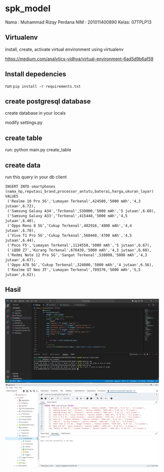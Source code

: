 
# spk_model

Nama : Muhammad Rizqy Perdana
NIM  : 201011400890
Kelas: 07TPLP13

## Virtualenv
install, create, activate virtual environment using virtualenv

https://medium.com/analytics-vidhya/virtual-environment-6ad5d9b6af59

## Install depedencies
run `pip install -r requirements.txt`

## create postgresql database

create database in your locals

modify settings.py 

## create table

run:
    python main.py create_table

## create data

run this query in your db client

    INSERT INTO smartphones (nama_hp,reputasi_brand,processor_antutu,baterai,harga,ukuran_layar) VALUES
	 ('Realme 10 Pro 5G','Lumayan Terkenal',424500,'5000 mAh','4,3 jutaan',6.72),
	 ('Samsung Galaxy A34','Terkenal',538000,'5000 mAh','5 jutaan',6.60),
	 ('Samsung Galaxy A33','Terkenal',415448,'5000 mAh','4,5 jutaan',6.40),
	 ('Oppo Reno 8 5G','Cukup Terkenal',402916,'4800 mAh','4,4 jutaan',6.70),
	 ('Vivo T1 Pro 5G','Cukup Terkenal',568448,'4700 mAh','4,5 jutaan',6.44),
	 ('Poco F5','Lumayan Terkenal',1134558,'5000 mAh','5 jutaan',6.67),
	 ('iQOO Z7','Kurang Terkenal',670439,'5000 mAh','4,3 jutaan',6.60),
	 ('Redmi Note 12 Pro 5G','Sangat Terkenal',538000,'5000 mAh','4,3 jutaan',6.67),
	 ('Oppo A78 5G','Cukup Terkenal',324000,'5000 mAh','4 jutaan',6.56),
	 ('Realme GT Neo 3T','Lumayan Terkenal',789376,'5000 mAh','5,5 jutaan',6.62);
  
## Hasil
<img src='screenshot/SAW dan WP.png' alt='Screenshot Hasil'/>
<img src='screenshot/database.png' alt='Screenshot Hasil'/>
